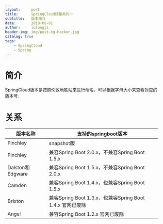 ```yaml
---
layout:     post
title:      SpringCloud搭建系列一
subtitle:   版本简介
date:       2018-06-01
author:     lulongji
header-img: img/post-bg-hacker.jpg
catalog: true
tags:
    - SpringCloud
    - Spring
---
```



# 简介

SpringCloud版本是按照伦敦地铁站来进行命名，可以根据字母大小来查看对应的版本号.

# 关系

| 版本名称     | 支持的springboot版本                                 |
| ---------------- | --------------------------------------------------------- |
| Finchley         | snapshot版                                               |
| Finchley         | 兼容Spring Boot 2.0.x，不兼容Spring Boot 1.5.x      |
| Dalston和Edgware | 兼容Spring Boot 1.5.x，不兼容Spring Boot 2.0.x      |
| Camden           | 兼容Spring Boot 1.4.x，也兼容Spring Boot 1.5.x      |
| Brixton          | 兼容Spring Boot 1.3.x，也兼容Spring Boot 1.4.x 官网已废除 |
| Angel            | 兼容Spring Boot 1.2.x 官网已废除                   |





